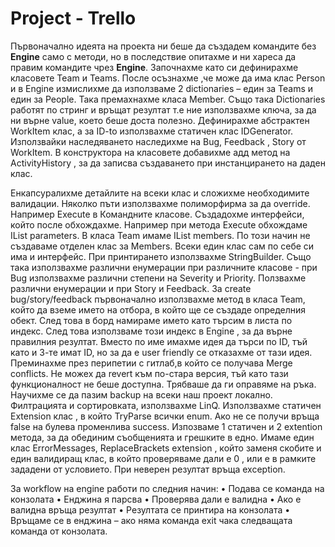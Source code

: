 # Project - Trello

Първоначално идеята на проекта ни беше да създадем командите без **Engine** само с методи, 
но в последствие опитахме и ни хареса да правим командите чрез **Engine**.
Започнахме като си дефинирахме класовете Team и Teams. 
После осъзнахме ,че може да има клас Person  и в Engine измислихме да използваме 2 dictionaries – един за Teams и един за People. 
Така премахнахме класа Member. Също така Dictionaries работят по стринг и връщат резултат т.е ние използвахме ключа, 
за да ни върне value, което беше доста полезно. Дефинирахме абстрактен WorkItem клас,
a за ID-to използвахме статичен клас IDGenerator.  Използвайки наследяването наследихме на Bug, Feedback , Story от WorkItem. 
В конструктора на класовете добавихме адд метод на ActivityHistory , за да записва създаването при инстанцирането на даден клас.

Енкапсуралихме детайлите на всеки клас и сложихме необходимите валидации. 
Няколко пъти използвахме полиморфирма за да override. Например Execute в Командните класове. 
Създадохме интерфейси, който после обхождахме. Например при метода Execute обхождаме IList <string> parameters.
В класа Team имаме IList <Person> members. По този начин не създаваме отделен клас за Members. 
Всеки един клас сам по себе си има и интерфейс.
При принтирането използвахме StringBuilder.
Също така използвахме различни енумерации при различните класове  - при Bug използвахме различни степени на Severity и Priority.
Ползвахме различни енумерации и при  Story и Feedback. За create bug/story/feedback първоначално използвахме метод в класа Team, 
който да вземе името на отбора, в който ще се създаде определния обект. След това в борд намираме името  като търсим в листа по индекс.
След това използваме този индекс в Engine , за да върне правилния резултат. 
Вместо по име имахме идея да търси по ID, тъй като и 3-те имат ID, но за да е user friendly се отказахме от тази идея. 
Преминахме през  перипетии с гитлаб,в който се получава Merge conflicts.
Не можех да revert към по-стара версия, тъй като тази функционалност не беше доступна. 
Трябваше да ги оправяме на ръка. Научихме се да пазим backup на всеки наш проект локално.
Филтрацията и сортировката, използвахме LinQ.  Използвахме статичен Extension клас , в който TryParse всички enum.
Ако не се получи връща false на булева променлива success.
Изпозваме 1 статичен и 2 extention метода, за да обединим съобщенията и грешките в едно. 
Имаме един клас ErrorMessages, ReplaceBrackets extension , който заменя скобите и един валидиращ клас, в който проверяваме дали е 0 , или е в рамките зададени от условието. При неверен резултат връща exception.

За workflow на engine работи по следния начин: 
•	Подава се команда на конзолата
•	Енджина я парсва
•	Проверява дали е валидна
•	Ако е валидна връща резултат
•	Резултата се принтира на конзолата
•	Връщаме се в енджина – ако няма команда еxit чака следващата команда от конзолата.

